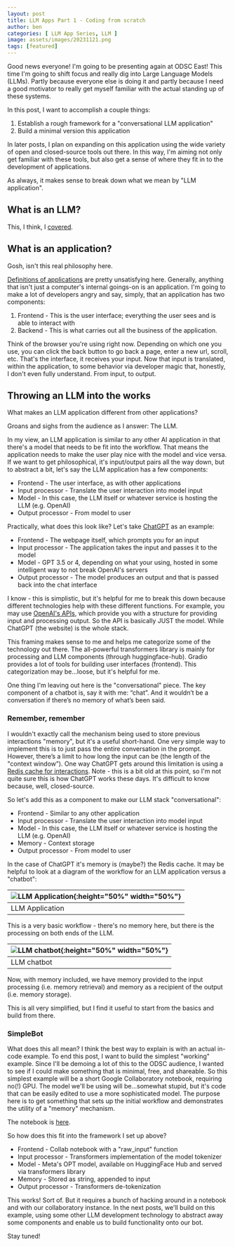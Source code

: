 ```yaml
---
layout: post
title: LLM Apps Part 1 - Coding from scratch
author: ben
categories: [ LLM App Series, LLM ]
image: assets/images/20231121.png
tags: [featured]
---
```


Good news everyone! I'm going to be presenting again at ODSC East! This time I'm going to shift focus and really dig into Large Language Models (LLMs).  Partly because everyone else is doing it and partly because I need a good motivator to really get myself familiar with the actual standing up of these systems.

In this post, I want to accomplish a couple things:
1. Establish a rough framework for a "conversational LLM application"
2. Build a minimal version this application

In later posts, I plan on expanding on this application using the wide variety of open and closed-source tools out there.  In this way, I'm aiming not only get familiar with these tools, but also get a sense of where they fit in to the development of applications.

As always, it makes sense to break down what we mean by "LLM application".

## What is an LLM?
This, I think, I [covered](https://medium.com/@yksrotab/large-language-models-and-the-embiggening-of-nlp-7bd26e6ae6fc).

## What is an application?
Gosh, isn't this real philosophy here.  

[Definitions of applications](https://en.wikipedia.org/wiki/Application_software) are pretty unsatisfying here.  Generally, anything that isn't just a computer's internal goings-on is an application.  I'm going to make a lot of developers angry and say, simply, that an application has two components:

1. Frontend - This is the user interface; everything the user sees and is able to interact with
2. Backend - This is what carries out all the business of the application.

Think of the browser you're using right now.  Depending on which one you use, you can click the back button to go back a page, enter a new url, scroll, etc.  That's the interface, it receives your input.  Now that input is translated, within the application, to some behavior via developer magic that, honestly, I don't even fully understand.  From input, to output.

## Throwing an LLM into the works
What makes an LLM application different from other applications?

Groans and sighs from the audience as I answer: The LLM.

In my view, an LLM application is similar to any other AI application in that there's a model that needs to be fit into the workflow.  That means the application needs to make the user play nice with the model and vice versa.  If we want to get philosophical, it's input/output pairs all the way down, but to abstract a bit, let's say the LLM application has a few components:

- Frontend - The user interface, as with other applications
- Input processor - Translate the user interaction into model input
- Model - In this case, the LLM itself or whatever service is hosting the LLM (e.g. OpenAI)
- Output processor - From model to user

Practically, what does this look like? Let's take [ChatGPT](https://chat.openai.com/) as an example:

- Frontend - The webpage itself, which prompts you for an input
- Input processor - The application takes the input and passes it to the model
- Model - GPT 3.5 or 4, depending on what your using, hosted in some intelligent way to not break OpenAI's servers
- Output processor - The model produces an output and that is passed back into the chat interface

I know - this is simplistic, but it's helpful for me to break this down because different technologies help with these different functions.  For example, you may use [OpenAI's APIs](https://platform.openai.com/), which provide you with a structure for providing input and processing output.  So the API is basically JUST the model.  While ChatGPT (the website) is the whole stack.

This framing makes sense to me and helps me categorize some of the technology out there.  The all-powerful transformers library is mainly for processing and LLM components (through huggingface-hub).  Gradio provides a lot of tools for building user interfaces (frontend).  This categorization may be...loose, but it's helpful for me.

One thing I'm leaving out here is the "conversational" piece.  The key component of a chatbot is, say it with me: “chat”.  And it wouldn’t be a conversation if there’s no memory of what’s been said.

### Remember, remember
I wouldn't exactly call the mechanism being used to store previous interactions "memory", but it's a useful short-hand.  One very simple way to implement this is to just pass the entire conversation in the prompt.  However, there’s a limit to how long the input can be (the length of the "context window”).  One way ChatGPT gets around this limitation is using a [Redis cache for interactions](https://redis.com/blog/chatgpt-memory-project/). Note - this is a bit old at this point, so I'm not quite sure this is how ChatGPT works these days.  It's difficult to know because, well, closed-source.

So let's add this as a component to make our LLM stack "conversational":

- Frontend - Similar to any other application
- Input processor - Translate the user interaction into model input
- Model - In this case, the LLM itself or whatever service is hosting the LLM (e.g. OpenAI)
- Memory - Context storage 
- Output processor - From model to user

In the case of ChatGPT it's memory is (maybe?) the Redis cache.  It may be helpful to look at a diagram of the workflow for an LLM application versus a "chatbot":

| ![LLM Application]({{site.url}}/assets/friend/1_nomemory.png){:height="50%" width="50%"} |
|--------------------------------------------------------------------------------------------------------------------------| 
| LLM Application   

This is a very basic workflow - there's no memory here, but there is the processing on both ends of the LLM.

| ![LLM chatbot]({{site.url}}/assets/friend/1_memory.png){:height="50%" width="50%"} |
|--------------------------------------------------------------------------------------------------------------------------| 
| LLM chatbot   

Now, with memory included, we have memory provided to the input processing (i.e. memory retrieval) and memory as a recipient of the output (i.e. memory storage).

This is all very simplified, but I find it useful to start from the basics and build from there.

### SimpleBot
What does this all mean? I think the best way to explain is with an actual in-code example.  To end this post, I want to build the simplest "working" example.  Since I'll be demoing a lot of this to the ODSC audience, I wanted to see if I could make something that is minimal, free, and shareable.  So this simplest example will be a short Google Collaboratory notebook, requiring no(!) GPU.  The model we'll be using will be...somewhat stupid, but it's code that can be easily edited to use a more sophisticated model.  The purpose here is to get something that sets up the initial workflow and demonstrates the utility of a "memory" mechanism.

The notebook is [here](https://colab.research.google.com/drive/1NjucFD1CiQiQlyHUDvt9KOBnU_iKSyLi?usp=sharing).

So how does this fit into the framework I set up above?

- Frontend - Collab notebook with a "raw_input" function
- Input processor - Transformers implementation of the model tokenizer
- Model - Meta's OPT model, available on HuggingFace Hub and served via transformers library
- Memory - Stored as string, appended to input
- Output processor - Transformers de-tokenization

This works! Sort of.  But it requires a bunch of hacking around in a notebook and with our collaboratory instance.  In the next posts, we'll build on this example, using some other LLM development technology to abstract away some components and enable us to build functionality onto our bot.  

Stay tuned!